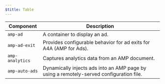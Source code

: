 ```yaml
---
$title: Table
---
```



| Component | Description |
|-|-|
|`amp-ad` | A container to display an ad. |
|`amp-ad-exit` |Provides configurable behavior for ad exits for A4A (AMP for Ads). |
|`amp-analytics` |Captures analytics data from an AMP document.|
|`amp-auto-ads` |Dynamically injects ads into an AMP page by using a remotely-served configuration file.|
